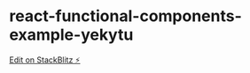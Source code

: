 # react-functional-components-example-yekytu

[Edit on StackBlitz ⚡️](https://stackblitz.com/edit/react-functional-components-example-yekytu)